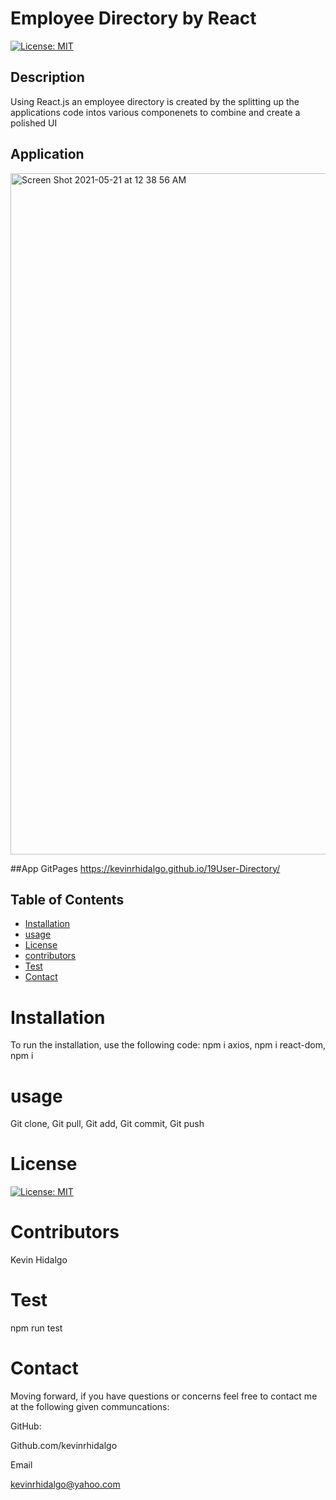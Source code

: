 # Employee Directory by React
  [![License: MIT](https://img.shields.io/badge/License-MIT-yellow.svg)](https://opensource.org/licenses/MIT)
  ## Description 
Using React.js an employee directory is created by the splitting up the applications code intos various componenets to combine and create a polished UI
## Application
<img width="1090" alt="Screen Shot 2021-05-21 at 12 38 56 AM" src="https://user-images.githubusercontent.com/78196245/119082986-21b6e280-b9cd-11eb-8e7b-3e3fc0485ea6.png">

##App GitPages
https://kevinrhidalgo.github.io/19User-Directory/
  ## Table of Contents 

  * [Installation](#installation)
  * [usage](#usage)
  * [License](#license)
  * [contributors](#contributors)
  * [Test](#test)
  * [Contact](#contact)
  # Installation
  To run the installation, use the following code:
  npm i axios, npm i react-dom, npm i 
  # usage
  Git clone, Git pull, Git add, Git commit, Git push
  # License
  [![License: MIT](https://img.shields.io/badge/License-MIT-yellow.svg)](https://opensource.org/licenses/MIT)
  
  # Contributors
  Kevin Hidalgo
  # Test
  npm run test
  # Contact
  Moving forward, if you have questions or concerns feel free to contact me at the following given communcations: 


  GitHub: 

  Github.com/kevinrhidalgo 

  Email 

  kevinrhidalgo@yahoo.com 
